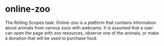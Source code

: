 # online-zoo
The Rolling Scopes task: Online-zoo is a platform that contains information about animals from various zoos with webcams. It is assumed that a user can open the page with zoo resources, observe one of the animals, or make a donation that will be used to purchase food.
